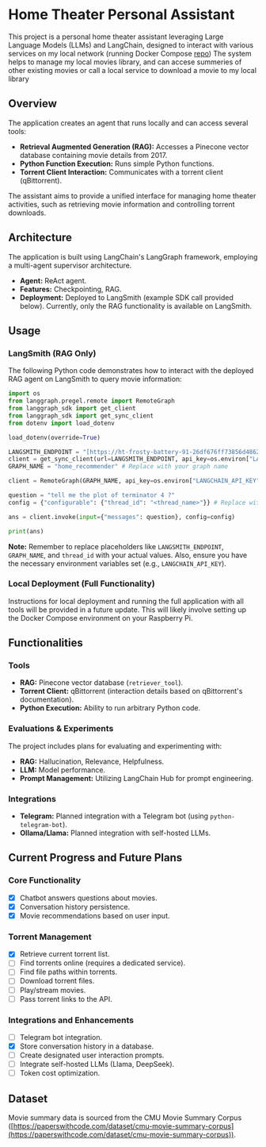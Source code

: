 
# Home Theater Personal Assistant

This project is a personal home theater assistant leveraging Large Language Models (LLMs) and LangChain, designed to interact with various services on my local network (running Docker Compose [repo](https://github.com/Elisarchod/stack/blob/main/archie/media-compose.yml))
The system helps to manage my local movies library, and can accese summeries of other existing movies or call a local service to download a movie to my local library


## Overview

The application creates an agent that runs locally and can access several tools:


* **Retrieval Augmented Generation (RAG):** Accesses a Pinecone vector database containing movie details from 2017.
* **Python Function Execution:** Runs simple Python functions.
* **Torrent Client Interaction:** Communicates with a torrent client (qBittorrent).

The assistant aims to provide a unified interface for managing home theater activities, such as retrieving movie
information and controlling torrent downloads.

## Architecture

The application is built using LangChain's LangGraph framework, employing a multi-agent supervisor architecture.

* **Agent:** ReAct agent.
* **Features:** Checkpointing, RAG.
* **Deployment:** Deployed to LangSmith (example SDK call provided below). Currently, only the RAG functionality is
  available on LangSmith.


## Usage

### LangSmith (RAG Only)


The following Python code demonstrates how to interact with the deployed RAG agent on LangSmith to query movie
information:


```python
import os
from langgraph.pregel.remote import RemoteGraph
from langgraph_sdk import get_client
from langgraph_sdk import get_sync_client
from dotenv import load_dotenv

load_dotenv(override=True)

LANGSMITH_ENDPOINT = "[https://ht-frosty-battery-91-26df676ff73856d48624516684b654c1.us.langgraph.app](https://ht-frosty-battery-91-26df676ff73856d48624516684b654c1.us.langgraph.app)" # Replace with your endpoint
client = get_sync_client(url=LANGSMITH_ENDPOINT, api_key=os.environ["LANGCHAIN_API_KEY"])
GRAPH_NAME = "home_recommender" # Replace with your graph name

client = RemoteGraph(GRAPH_NAME, api_key=os.environ["LANGCHAIN_API_KEY"], url=LANGSMITH_ENDPOINT)

question = "tell me the plot of terminator 4 ?"
config = {"configurable": {"thread_id": "<thread_name>"}} # Replace with a thread ID

ans = client.invoke(input={"messages": question}, config=config)

print(ans)

````

**Note:**  Remember to replace placeholders like `LANGSMITH_ENDPOINT`, `GRAPH_NAME`, and `thread_id` with your actual values.  Also, ensure you have the necessary environment variables set (e.g., `LANGCHAIN_API_KEY`).

### Local Deployment (Full Functionality)

Instructions for local deployment and running the full application with all tools will be provided in a future update.  This will likely involve setting up the Docker Compose environment on your Raspberry Pi.

## Functionalities

### Tools

  * **RAG:** Pinecone vector database (`retriever_tool`).
  * **Torrent Client:** qBittorrent (interaction details based on qBittorrent's documentation).
  * **Python Execution:**  Ability to run arbitrary Python code.

### Evaluations & Experiments

The project includes plans for evaluating and experimenting with:

  * **RAG:** Hallucination, Relevance, Helpfulness.
  * **LLM:** Model performance.
  * **Prompt Management:** Utilizing LangChain Hub for prompt engineering.

### Integrations

  * **Telegram:** Planned integration with a Telegram bot (using `python-telegram-bot`).
  * **Ollama/Llama:** Planned integration with self-hosted LLMs.

## Current Progress and Future Plans

### Core Functionality

  * [x] Chatbot answers questions about movies.
  * [x] Conversation history persistence.
  * [x] Movie recommendations based on user input.

### Torrent Management

  * [x] Retrieve current torrent list.
  * [ ] Find torrents online (requires a dedicated service).
  * [ ] Find file paths within torrents.
  * [ ] Download torrent files.
  * [ ] Play/stream movies.
  * [ ] Pass torrent links to the API.

### Integrations and Enhancements

  * [ ] Telegram bot integration.
  * [x] Store conversation history in a database.
  * [ ] Create designated user interaction prompts.
  * [ ] Integrate self-hosted LLMs (Llama, DeepSeek).
  * [ ] Token cost optimization.

## Dataset

Movie summary data is sourced from the CMU Movie Summary Corpus ([https://paperswithcode.com/dataset/cmu-movie-summary-corpus](https://paperswithcode.com/dataset/cmu-movie-summary-corpus)).



